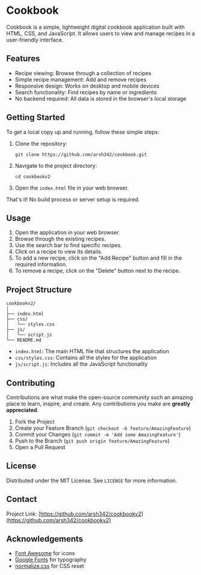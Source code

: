 # Cookbook

Cookbook is a simple, lightweight digital cookbook application built with HTML, CSS, and JavaScript. It allows users to view and manage recipes in a user-friendly interface.

## Features

- Recipe viewing: Browse through a collection of recipes
- Simple recipe management: Add and remove recipes
- Responsive design: Works on desktop and mobile devices
- Search functionality: Find recipes by name or ingredients
- No backend required: All data is stored in the browser's local storage

## Getting Started

To get a local copy up and running, follow these simple steps:

1. Clone the repository:
   ```
   git clone https://github.com/arsh342/cookbook.git
   ```

2. Navigate to the project directory:
   ```
   cd cookbookv2
   ```

3. Open the `index.html` file in your web browser.

That's it! No build process or server setup is required.

## Usage

1. Open the application in your web browser.
2. Browse through the existing recipes.
3. Use the search bar to find specific recipes.
4. Click on a recipe to view its details.
5. To add a new recipe, click on the "Add Recipe" button and fill in the required information.
6. To remove a recipe, click on the "Delete" button next to the recipe.

## Project Structure

```
cookbookv2/
│
├── index.html
├── css/
│   └── styles.css
├── js/
│   └── script.js
└── README.md
```

- `index.html`: The main HTML file that structures the application
- `css/styles.css`: Contains all the styles for the application
- `js/script.js`: Includes all the JavaScript functionality

## Contributing

Contributions are what make the open-source community such an amazing place to learn, inspire, and create. Any contributions you make are **greatly appreciated**.

1. Fork the Project
2. Create your Feature Branch (`git checkout -b feature/AmazingFeature`)
3. Commit your Changes (`git commit -m 'Add some AmazingFeature'`)
4. Push to the Branch (`git push origin feature/AmazingFeature`)
5. Open a Pull Request

## License

Distributed under the MIT License. See `LICENSE` for more information.

## Contact

Project Link: [https://github.com/arsh342/cookbookv2](https://github.com/arsh342/cookbookv2)

## Acknowledgements

- [Font Awesome](https://fontawesome.com) for icons
- [Google Fonts](https://fonts.google.com) for typography
- [normalize.css](https://necolas.github.io/normalize.css/) for CSS reset
